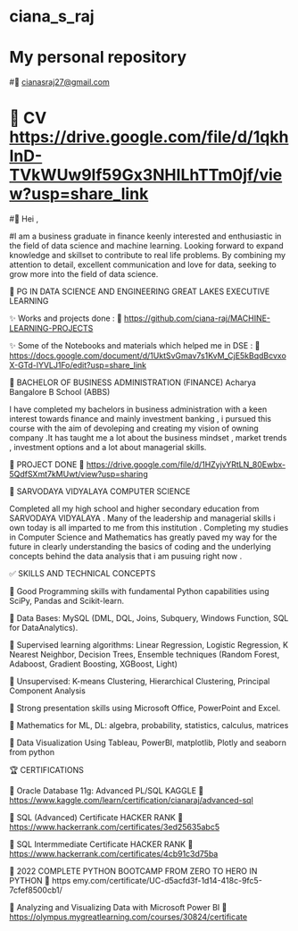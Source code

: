 # ciana_s_raj
# My personal repository
#:email: cianasraj27@gmail.com

# :star2: CV  https://drive.google.com/file/d/1qkhInD-TVkWUw9lf59Gx3NHILhTTm0jf/view?usp=share_link 


#:speech_balloon:  Hei , 

#I am a business graduate in finance keenly interested and enthusiastic in the field of data science and machine learning. Looking forward to  expand knowledge and skillset to contribute to real life problems. By combining my attention to detail, excellent communication and  love for data, seeking to grow more into the field of data science. 



:book: PG IN DATA SCIENCE AND ENGINEERING GREAT LAKES EXECUTIVE LEARNING 

:sparkles: Works and projects done : :link: https://github.com/ciana-raj/MACHINE-LEARNING-PROJECTS 

:sparkles: Some of the Notebooks and materials which helped me in DSE : :link: https://docs.google.com/document/d/1UktSvGmav7s1KvM_CjE5kBqdBcvxoX-GTd-lYVLJ1Fo/edit?usp=share_link


:school: BACHELOR OF BUSINESS ADMINISTRATION  (FINANCE) Acharya Bangalore B School (ABBS) 

I have completed my bachelors in business administration with a keen interest towards finance and mainly investment banking , i pursued this course with the aim of devoleping and creating my vision of owning company .It has taught me a lot about the business mindset , market trends , investment options and a lot about managerial skills.

:page_facing_up: PROJECT DONE :link: https://drive.google.com/file/d/1HZyjvYRtLN_80Ewbx-5QdfSXmt7kMUwt/view?usp=sharing 

:school: SARVODAYA VIDYALAYA COMPUTER SCIENCE 

Completed all my high school and higher secondary education from SARVODAYA VIDYALAYA . Many of the leadership and managerial skills i own today is all imparted to me from this institution . Completing my studies in Computer Science and Mathematics has greatly paved my way for the future in clearly understanding the basics of coding and the underlying concepts behind the data analysis that i am pusuing right now .


:white_check_mark: SKILLS AND TECHNICAL CONCEPTS 
 
 :small_orange_diamond: Good Programming skills with fundamental Python  capabilities using SciPy, Pandas and Scikit-learn. 
 
:small_orange_diamond: Data Bases: MySQL (DML, DQL, Joins, Subquery, Windows  Function, SQL for DataAnalytics). 

:small_orange_diamond: Supervised learning algorithms: Linear Regression, Logistic  Regression, K Nearest Neighbor, Decision Trees, Ensemble  techniques (Random Forest, Adaboost, Gradient Boosting,  XGBoost, Light) 

:small_orange_diamond: Unsupervised: K-means Clustering, Hierarchical Clustering,  Principal Component Analysis 

:small_orange_diamond: Strong presentation skills using Microsoft Office, PowerPoint and Excel. 

:small_orange_diamond: Mathematics for ML, DL: algebra, probability, statistics, calculus, matrices  

:small_orange_diamond: Data Visualization Using Tableau, PowerBI, matplotlib, Plotly and seaborn from python 


:trophy: CERTIFICATIONS 

:high_brightness: Oracle Database 11g: Advanced PL/SQL KAGGLE :paperclip: https://www.kaggle.com/learn/certification/cianaraj/advanced-sql

:high_brightness: SQL (Advanced) Certificate HACKER RANK :paperclip: https://www.hackerrank.com/certificates/3ed25635abc5

:high_brightness: SQL Intermmediate Certificate HACKER RANK :paperclip: https://www.hackerrank.com/certificates/4cb91c3d75ba

:high_brightness:  2022 COMPLETE PYTHON BOOTCAMP FROM ZERO TO HERO IN PYTHON :paperclip: https
emy.com/certificate/UC-d5acfd3f-1d14-418c-9fc5-7cfef8500cb1/

:high_brightness: Analyzing and Visualizing Data with Microsoft Power BI :paperclip:  https://olympus.mygreatlearning.com/courses/30824/certificate

